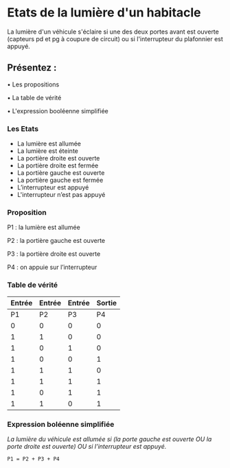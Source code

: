 # Etats de la lumière d'un habitacle

La lumière d'un véhicule s'éclaire si une des deux portes avant est ouverte (capteurs pd et pg à coupure de circuit) ou si l'interrupteur du plafonnier est appuyé.

## Présentez :
•	Les propositions

•	La table de vérité

•	L'expression booléenne simplifiée

### Les Etats
-	La lumière est allumée
-	La lumière est éteinte
-	La portière droite est ouverte
-	La portière droite est fermée
-	La portière gauche est ouverte
-	La portière gauche est fermée
-	L’interrupteur est appuyé
-	L'interrupteur n’est pas appuyé

### Proposition

P1 : la lumière est allumée

P2 : la portière gauche est ouverte

P3 : la portière droite est ouverte

P4 : on appuie sur l’interrupteur

### Table de vérité

| Entrée | Entrée | Entrée | Sortie |
| --- | --- | --- | --- |
| P1 | P2 | P3 | P4 |
| 0 | 0 | 0 | 0 | 
| 1 | 1	| 0 | 0 |
| 1	| 0	| 1	| 0 |
| 1	| 0	| 0	| 1 |
|1	| 1 | 1	| 0 |
| 1	| 1	| 1	| 1 |
|1	| 0 | 1 | 1 |
| 1 | 1 | 0 | 1 |

### Expression boléenne simplifiée

<i>La lumière du véhicule est allumée si (la porte gauche est ouverte OU la porte droite est ouverte) OU si l’interrupteur est appuyé.</i>

` P1 = P2 + P3 + P4 `

